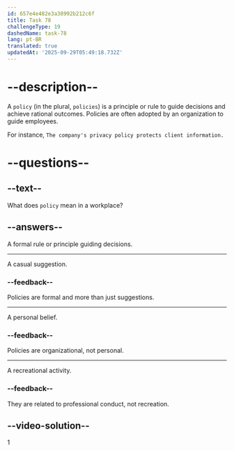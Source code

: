 ```yaml
---
id: 657e4e482e3a38992b212c6f
title: Task 78
challengeType: 19
dashedName: task-78
lang: pt-BR
translated: true
updatedAt: '2025-09-29T05:49:18.732Z'
---
```


# --description--

A `policy` (in the plural, `policies`) is a principle or rule to guide decisions and achieve rational outcomes. Policies are often adopted by an organization to guide employees. 

For instance, `The company's privacy policy protects client information.`

# --questions--

## --text--

What does `policy` mean in a workplace?

## --answers--

A formal rule or principle guiding decisions.

---

A casual suggestion.

### --feedback--

Policies are formal and more than just suggestions.

---

A personal belief.

### --feedback--

Policies are organizational, not personal.

---

A recreational activity.

### --feedback--

They are related to professional conduct, not recreation.

## --video-solution--

1
